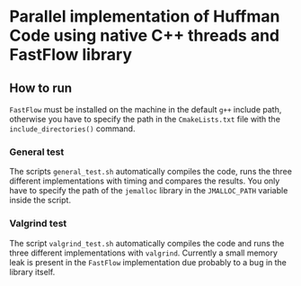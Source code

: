 
# Parallel implementation of Huffman Code using native C++ threads and FastFlow library

## How to run

`FastFlow` must be installed on the machine in the default `g++` include path, otherwise you have to specify the path in the `CmakeLists.txt` file with the `include_directories()` command.

### General test

The scripts `general_test.sh` automatically compiles the code, runs the three different implementations with timing and compares the results. You only have to specify the path of the `jemalloc` library in the `JMALLOC_PATH` variable inside the script.

### Valgrind test

The script `valgrind_test.sh` automatically compiles the code and runs the three different implementations with `valgrind`.
Currently a small memory leak is present in the `FastFlow` implementation due probably to a bug in the library itself.
